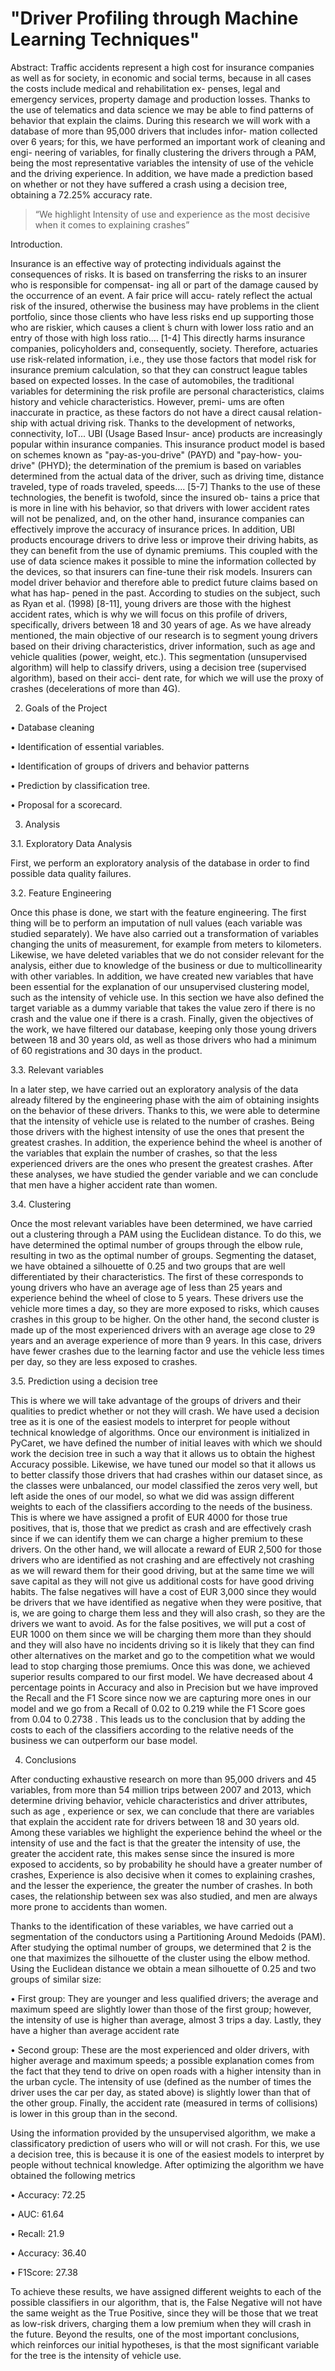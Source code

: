 # "Driver Profiling through Machine Learning Techniques"

Abstract: Traffic accidents represent a high cost for insurance companies as well as for society, in
economic and social terms, because in all cases the costs include medical and rehabilitation ex-
penses, legal and emergency services, property damage and production losses. Thanks to the use of
telematics and data science we may be able to find patterns of behavior that explain the claims.
During this research we will work with a database of more than 95,000 drivers that includes infor-
mation collected over 6 years; for this, we have performed an important work of cleaning and engi-
neering of variables, for finally clustering the drivers through a PAM, being the most representative
variables the intensity of use of the vehicle and the driving experience. In addition, we have made
a prediction based on whether or not they have suffered a crash using a decision tree, obtaining a
72.25% accuracy rate.

> “We highlight Intensity of use and experience as the most decisive when it comes to explaining crashes”

Introduction.

Insurance is an effective way of protecting individuals against the consequences of
risks. It is based on transferring the risks to an insurer who is responsible for compensat-
ing all or part of the damage caused by the occurrence of an event. A fair price will accu-
rately reflect the actual risk of the insured, otherwise the business may have problems in
the client portfolio, since those clients who have less risks end up supporting those who
are riskier, which causes a client ́s churn with lower loss ratio and an entry of those with
high loss ratio.... [1-4]
This directly harms insurance companies, policyholders and, consequently, society.
Therefore, actuaries use risk-related information, i.e., they use those factors that model
risk for insurance premium calculation, so that they can construct league tables based on
expected losses.
In the case of automobiles, the traditional variables for determining the risk profile
are personal characteristics, claims history and vehicle characteristics. However, premi-
ums are often inaccurate in practice, as these factors do not have a direct causal relation-
ship with actual driving risk.
Thanks to the development of networks, connectivity, IoT... UBI (Usage Based Insur-
ance) products are increasingly popular within insurance companies. This insurance
product model is based on schemes known as "pay-as-you-drive" (PAYD) and "pay-how-
you-drive" (PHYD); the determination of the premium is based on variables determined
from the actual data of the driver, such as driving time, distance traveled, type of roads
traveled, speeds.... [5-7]
Thanks to the use of these technologies, the benefit is twofold, since the insured ob-
tains a price that is more in line with his behavior, so that drivers with lower accident
rates will not be penalized, and, on the other hand, insurance companies can effectively
improve the accuracy of insurance prices. In addition, UBI products encourage drivers to drive less or improve their driving habits, as they can benefit from the use of dynamic premiums.
This coupled with the use of data science makes it possible to mine the information
collected by the devices, so that insurers can fine-tune their risk models. Insurers can
model driver behavior and therefore able to predict future claims based on what has hap-
pened in the past.
According to studies on the subject, such as Ryan et al. (1998) [8-11], young drivers
are those with the highest accident rates, which is why we will focus on this profile of
drivers, specifically, drivers between 18 and 30 years of age.
As we have already mentioned, the main objective of our research is to segment
young drivers based on their driving characteristics, driver information, such as age and
vehicle qualities (power, weight, etc.). This segmentation (unsupervised algorithm) will
help to classify drivers, using a decision tree (supervised algorithm), based on their acci-
dent rate, for which we will use the proxy of crashes (decelerations of more than 4G).

2. Goals of the Project

• Database cleaning

• Identification of essential variables.

• Identification of groups of drivers and behavior patterns

• Prediction by classification tree.

• Proposal for a scorecard.

3. Analysis

3.1. Exploratory Data Analysis

First, we perform an exploratory analysis of the database in order to find possible data quality failures.

3.2. Feature Engineering

Once this phase is done, we start with the feature engineering. The first thing will be to perform an imputation of null values ​​(each variable was studied separately). We have also carried out a transformation of variables changing the units of measurement, for example from meters to kilometers. Likewise, we have deleted variables that we do not consider relevant for the analysis, either due to knowledge of the business or due to multicollinearity with other variables. In addition, we have created new variables that have been essential for the explanation of our unsupervised clustering model, such as the intensity of vehicle use. In this section we have also defined the target variable as a dummy variable that takes the value zero if there is no crash and the value one if there is a crash. Finally, given the objectives of the work, we have filtered our database, keeping only those young drivers between 18 and 30 years old, as well as those drivers who had a minimum of 60 registrations and 30 days in the product.

3.3. Relevant variables

In a later step, we have carried out an exploratory analysis of the data already filtered by the engineering phase with the aim of obtaining insights on the behavior of these drivers. Thanks to this, we were able to determine that the intensity of vehicle use is related to the number of crashes. Being those drivers with the highest intensity of use the ones that present the greatest crashes. In addition, the experience behind the wheel is another of the variables that explain the number of crashes, so that the less experienced drivers are the ones who present the greatest crashes. After these analyses, we have studied the gender variable and we can conclude that men have a higher accident rate than women.

3.4. Clustering

Once the most relevant variables have been determined, we have carried out a clustering through a PAM using the Euclidean distance. To do this, we have determined the optimal number of groups through the elbow rule, resulting in two as the optimal number of groups. Segmenting the dataset, we have obtained a silhouette of 0.25 and two groups that are well differentiated by their characteristics. The first of these corresponds to young drivers who have an average age of less than 25 years and experience behind the wheel of close to 5 years. These drivers use the vehicle more times a day, so they are more exposed to risks, which causes crashes in this group to be higher. On the other hand, the second cluster is made up of the most experienced drivers with an average age close to 29 years and an average experience of more than 9 years. In this case, drivers have fewer crashes due to the learning factor and use the vehicle less times per day, so they are less exposed to crashes.

3.5. Prediction using a decision tree

This is where we will take advantage of the groups of drivers and their qualities to predict whether or not they will crash. We have used a decision tree as it is one of the easiest models to interpret for people without technical knowledge of algorithms. Once our environment is initialized in PyCaret, we have defined the number of initial leaves with which we should work the decision tree in such a way that it allows us to obtain the highest Accuracy possible. Likewise, we have tuned our model so that it allows us to better classify those drivers that had crashes within our dataset since, as the classes were unbalanced, our model classified the zeros very well, but left aside the ones of our model, so what we did was assign different weights to each of the classifiers according to the needs of the business. This is where we have assigned a profit of EUR 4000 for those true positives, that is, those that we predict as crash and are effectively crash since if we can identify them we can charge a higher premium to these drivers. On the other hand, we will allocate a reward of EUR 2,500 for those drivers who are identified as not crashing and are effectively not crashing as we will reward them for their good driving, but at the same time we will save capital as they will not give us additional costs for have good driving habits. The false negatives will have a cost of EUR 3,000 since they would be drivers that we have identified as negative when they were positive, that is, we are going to charge them less and they will also crash, so they are the drivers we want to avoid. As for the false positives, we will put a cost of EUR 1000 on them since we will be charging them more than they should and they will also have no incidents driving so it is likely that they can find other alternatives on the market and go to the competition what we would lead to stop charging those premiums.
Once this was done, we achieved superior results compared to our first model. We have decreased about 4 percentage points in Accuracy and also in Precision but we have improved the Recall and the F1 Score since now we are capturing more ones in our model and we go from a Recall of 0.02 to 0.219 while the F1 Score goes from 0.04 to 0.2738 . This leads us to the conclusion that by adding the costs to each of the classifiers according to the relative needs of the business we can outperform our base model.

4. Conclusions

After conducting exhaustive research on more than 95,000 drivers and 45 variables, from more than 54 million trips between 2007 and 2013, which determine driving behavior, vehicle characteristics and driver attributes, such as age , experience or sex, we can conclude that there are variables that explain the accident rate for drivers between 18 and 30 years old. Among these variables we highlight the experience behind the wheel or the intensity of use and the fact is that the greater the intensity of use, the greater the accident rate, this makes sense since the insured is more exposed to accidents, so by probability he should have a greater number of crashes, Experience is also decisive when it comes to explaining crashes, and the lesser the experience, the greater the number of crashes. In both cases, the relationship between sex was also studied, and men are always more prone to accidents than women.

Thanks to the identification of these variables, we have carried out a segmentation of the conductors using a Partitioning Around Medoids (PAM). After studying the optimal number of groups, we determined that 2 is the one that maximizes the silhouette of the cluster using the elbow method. Using the Euclidean distance we obtain a mean silhouette of 0.25 and two groups of similar size:

• First group: They are younger and less qualified drivers; the average and maximum speed are slightly lower than those of the first group; however, the intensity of use is higher than average, almost 3 trips a day. Lastly, they have a higher than average accident rate

• Second group: These are the most experienced and older drivers, with higher average and maximum speeds; a possible explanation comes from the fact that they tend to drive on open roads with a higher intensity than in the urban cycle. The intensity of use (defined as the number of times the driver uses the car per day, as stated above) is slightly lower than that of the other group. Finally, the accident rate (measured in terms of collisions) is lower in this group than in the second.

Using the information provided by the unsupervised algorithm, we make a classificatory prediction of users who will or will not crash. For this, we use a decision tree, this is because it is one of the easiest models to interpret by people without technical knowledge. After optimizing the algorithm we have obtained the following metrics

• Accuracy: 72.25

• AUC: 61.64

• Recall: 21.9

• Accuracy: 36.40

• F1Score: 27.38

To achieve these results, we have assigned different weights to each of the possible classifiers in our algorithm, that is, the False Negative will not have the same weight as the True Positive, since they will be those that we treat as low-risk drivers, charging them a low premium when they will crash in the future. Beyond the results, one of the most important conclusions, which reinforces our initial hypotheses, is that the most significant variable for the tree is the intensity of vehicle use.
